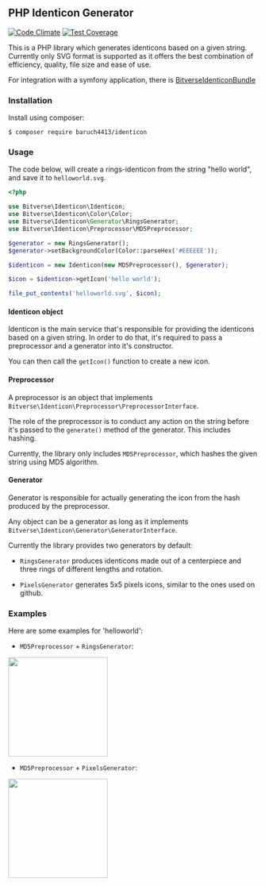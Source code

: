 ## PHP Identicon Generator

[![Code Climate](https://codeclimate.com/github/bitverseio/identicon/badges/gpa.svg)](https://codeclimate.com/github/bitverseio/identicon) [![Test Coverage](https://codeclimate.com/github/bitverseio/identicon/badges/coverage.svg)](https://codeclimate.com/github/bitverseio/identicon/coverage)

This is a PHP library which generates identicons based on a given string.
Currently only SVG format is supported as it offers the best combination of efficiency, quality, file size and ease of use.

For integration with a symfony application, there is [BitverseIdenticonBundle](https://github.com/bitverseio/BitverseIdenticonBundle)

### Installation

Install using composer:

```
$ composer require baruch4413/identicon
```

### Usage

The code below, will create a rings-identicon from the string "hello world", and save it to ```helloworld.svg```.

```php
<?php

use Bitverse\Identicon\Identicon;
use Bitverse\Identicon\Color\Color;
use Bitverse\Identicon\Generator\RingsGenerator;
use Bitverse\Identicon\Preprocessor\MD5Preprocessor;

$generator = new RingsGenerator();
$generator->setBackgroundColor(Color::parseHex('#EEEEEE'));

$identicon = new Identicon(new MD5Preprocessor(), $generator);

$icon = $identicon->getIcon('hello world');

file_put_contents('helloworld.svg', $icon);
```

#### Identicon object

Identicon is the main service that's responsible for providing the identicons based on a given string. In order to do that, it's required to pass a preprocessor and a generator into it's constructor.

You can then call the ```getIcon()``` function to create a new icon.

#### Preprocessor

A preprocessor is an object that implements ```Bitverse\Identicon\Preprocessor\PreprocessorInterface```.

The role of the preprocessor is to conduct any action on the string before it's passed to the ```generate()``` method of the generator. This includes hashing.

Currently, the library only includes ```MD5Preprocessor```, which hashes the given string using MD5 algorithm.

#### Generator

Generator is responsible for actually generating the icon from the hash produced by the preprocessor.

Any object can be a generator as long as it implements ```Bitverse\Identicon\Generator\GeneratorInterface```.

Currently the library provides two generators by default:

- ```RingsGenerator``` produces identicons made out of a centerpiece and three rings of different lengths and rotation.

- ```PixelsGenerator``` generates 5x5 pixels icons, similar to the ones used on github.

### Examples

Here are some examples for 'helloworld':

- ```MD5Preprocessor``` + ```RingsGenerator```:

<img src="https://cdn.rawgit.com/bitverseio/identicon/master/docs/icons/md5_rings.svg" width="200" />

- ```MD5Preprocessor``` + ```PixelsGenerator```:

<img src="https://cdn.rawgit.com/bitverseio/identicon/master/docs/icons/md5_pixels.svg" width="200" />
